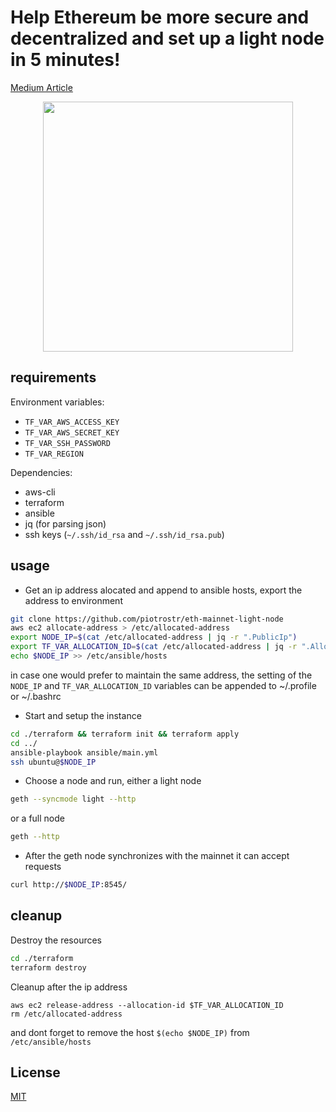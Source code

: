 # Help Ethereum be more secure and decentralized and set up a light node in 5 minutes!

[Medium Article](https://medium.com/@piotr.ostrowski/help-ethereum-become-more-secure-and-decentralized-and-set-up-a-node-in-5-minutes-6a0316f2b7)

<div align="center">
  <img src="https://user-images.githubusercontent.com/63755291/170838921-51455851-e8ec-4bde-a905-1a9818c90a86.png" width="400" />
</div>

## requirements

Environment variables:

- `TF_VAR_AWS_ACCESS_KEY`
- `TF_VAR_AWS_SECRET_KEY`
- `TF_VAR_SSH_PASSWORD`
- `TF_VAR_REGION`

Dependencies:

- aws-cli
- terraform
- ansible
- jq (for parsing json)
- ssh keys (`~/.ssh/id_rsa` and `~/.ssh/id_rsa.pub`)

## usage

- Get an ip address alocated and append to ansible hosts,
  export the address to environment

```bash
git clone https://github.com/piotrostr/eth-mainnet-light-node
aws ec2 allocate-address > /etc/allocated-address
export NODE_IP=$(cat /etc/allocated-address | jq -r ".PublicIp")
export TF_VAR_ALLOCATION_ID=$(cat /etc/allocated-address | jq -r ".AllocationId")
echo $NODE_IP >> /etc/ansible/hosts
```

in case one would prefer to maintain the same address, the setting of the `NODE_IP`
and `TF_VAR_ALLOCATION_ID` variables can be appended to ~/.profile or ~/.bashrc

- Start and setup the instance

```bash
cd ./terraform && terraform init && terraform apply
cd ../
ansible-playbook ansible/main.yml
ssh ubuntu@$NODE_IP
```

- Choose a node and run, either a light node

```bash
geth --syncmode light --http
```

or a full node

```bash
geth --http
```

- After the geth node synchronizes with the mainnet it can accept requests

```bash
curl http://$NODE_IP:8545/
```

## cleanup

Destroy the resources

```bash
cd ./terraform
terraform destroy
```

Cleanup after the ip address

```
aws ec2 release-address --allocation-id $TF_VAR_ALLOCATION_ID
rm /etc/allocated-address
```

and dont forget to remove the host `$(echo $NODE_IP)` from `/etc/ansible/hosts`

## License

[MIT](https://github.com/piotrostr/bsc-full-node/blob/main/LICENSE)
